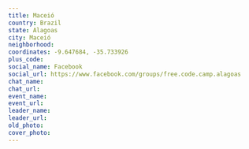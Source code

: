 ```yaml
---
title: Maceió
country: Brazil
state: Alagoas
city: Maceió
neighborhood: 
coordinates: -9.647684, -35.733926
plus_code:
social_name: Facebook
social_url: https://www.facebook.com/groups/free.code.camp.alagoas
chat_name:
chat_url:
event_name:
event_url:
leader_name:
leader_url:
old_photo: 
cover_photo:
---
```

